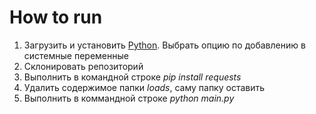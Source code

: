 
# How to run

1. Загрузить и установить [Python](https://www.python.org/ftp/python/3.9.2/python-3.9.2-amd64.exe). Выбрать опцию по добавлению в системные переменные
2. Склонировать репозиторий
3. Выполнить в командной строке _pip install requests_
4. Удалить содержимое папки _loads_, саму папку оставить
5. Выполнить в коммандной строке _python main.py_
